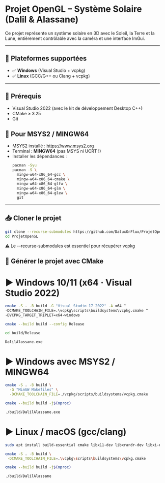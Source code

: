 # Projet OpenGL – Système Solaire (Dalil & Alassane)

Ce projet représente un système solaire en 3D avec le Soleil, la Terre et la Lune, entièrement contrôlable avec la caméra et une interface ImGui.

---

## 🚀 Plateformes supportées

- ✅ **Windows** (Visual Studio + vcpkg)
- ✅ **Linux** (GCC/G++ ou Clang + vcpkg)

---

## 🔧 Prérequis

- Visual Studio 2022 (avec le kit de développement Desktop C++)
- CMake ≥ 3.25
- Git

## 🧪 Pour MSYS2 / MINGW64

- MSYS2 installé : https://www.msys2.org
- Terminal : **MINGW64** (pas MSYS ni UCRT !)
- Installer les dépendances :
  ```bash
  pacman -Syu
  pacman -S \
    mingw-w64-x86_64-gcc \
    mingw-w64-x86_64-cmake \
    mingw-w64-x86_64-glfw \
    mingw-w64-x86_64-glm \
    mingw-w64-x86_64-glew \
    git
  ```

---

## 📥 Cloner le projet

```bash
git clone --recurse-submodules https://github.com/DaluxOnFlux/ProjetOpenGL.git
cd ProjetOpenGL

```

⚠️ Le --recurse-submodules est essentiel pour récupérer vcpkg

## 🔨 Générer le projet avec CMake

# ► Windows 10/11 (x64 · Visual Studio 2022)

```bash
cmake -S . -B build -G "Visual Studio 17 2022" -A x64 ^
-DCMAKE_TOOLCHAIN_FILE=.\vcpkg\scripts\buildsystems\vcpkg.cmake ^
-DVCPKG_TARGET_TRIPLET=x64-windows
```

```bash
cmake --build build --config Release
```

```bash
cd build/Release
```

```bash
DalilAlassane.exe
```

# ► Windows avec MSYS2 / MINGW64

```bash
cmake -S . -B build \
  -G "MinGW Makefiles" \
  -DCMAKE_TOOLCHAIN_FILE=./vcpkg/scripts/buildsystems/vcpkg.cmake
```

```bash
cmake --build build -j$(nproc)
```

```bash
./build/DalilAlassane.exe
```

# ► Linux / macOS (gcc/clang)

```bash
sudo apt install build-essential cmake libx11-dev libxrandr-dev libxi-dev libgl1-mesa-dev libxinerama-dev libxcursor-dev
```

```bash
cmake -S . -B build \
 -DCMAKE_TOOLCHAIN_FILE=.\vcpkg\scripts\buildsystems\vcpkg.cmake
```

```bash
cmake --build build -j$(nproc)
```

```bash
./build/DalilAlassane
```

